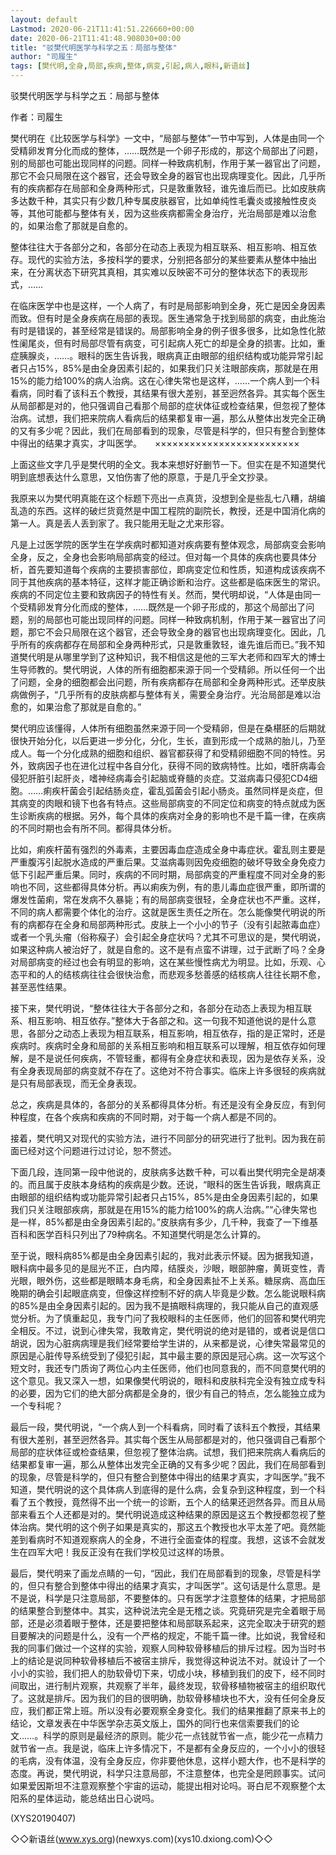 ```yaml
---
layout: default
Lastmod: 2020-06-21T11:41:51.226660+00:00
date: 2020-06-21T11:41:48.908030+00:00
title: "驳樊代明医学与科学之五：局部与整体"
author: "司履生"
tags: [樊代明,全身,局部,疾病,整体,病变,引起,病人,眼科,新语丝]
---
```


驳樊代明医学与科学之五：局部与整体

作者：司履生

樊代明在《比较医学与科学》一文中，“局部与整体”一节中写到，人体是由同一个受精卵发育分化而成的整体，……既然是一个卵子形成的，那这个局部出了问题，别的局部也可能出现同样的问题。同样一种致病机制，作用于某一器官出了问题，那它不会只局限在这个器官，还会导致全身的器官也出现病理变化。因此，几乎所有的疾病都存在局部和全身两种形式，只是敦重敦轻，谁先谁后而已。比如皮肤病多达数千种，其实只有少数几种专属皮肤器官，比如单纯性毛囊炎或接触性皮炎等，其他可能都与整体有关，因为这些疾病都需全身治疗，光治局部是难以治愈的，如果治愈了那就是自愈的。

整体往往大于各部分之和，各部分在动态上表现为相互联系、相互影响、相互依存。现代的实验方法，多按科学的要求，分别把各部分的某些要素从整体中抽出来，在分离状态下研究其真相，其实难以反映密不可分的整体状态下的表现形式，……

在临床医学中也是这样，一个人病了，有时是局部影响到全身，死亡是因全身因素而致。但有时是全身疾病在局部的表现。医生通常急于找到局部的病变，由此施治有时是错误的，甚至经常是错误的。局部影响全身的例子很多很多，比如急性化脓性阑尾炎，但有时局部尽管有病变，可引起病人死亡的却是全身的损害。比如，重症胰腺炎，……。眼科的医生告诉我，眼病真正由眼部的组织结构或功能异常引起者只占15%，85%是由全身因素引起的，如果我们只关注眼部疾病，那就是在用15%的能力给100%的病人治病。这在心律失常也是这样，……一个病人到一个科看病，同时看了该科五个教授，其结果有很大差别，甚至迥然各异。其实每个医生从局部都是对的，他只强调自己看那个局部的症状体征或检查结果，但忽视了整体治病。试想，我们把来院病人看病后的结果都复审一遍，那么从整体出发完全正确的又有多少呢？因此，我们在局部看到的现象，尽管是科学的，但只有整合到整体中得出的结果才真实，才叫医学。　　×××××××××××××××××××××××××

上面这些文字几乎是樊代明的全文。我本来想好好删节一下。但实在是不知道樊代明到底想表达什么意思，又怕伤害了他的原意，于是几乎全文抄录。

我原来以为樊代明真能在这个标题下亮出一点真货，没想到全是些乱七八糟，胡编乱造的东西。这样的破烂货竟然是中国工程院的副院长，教授，还是中国消化病的第一人。真是丢人丢到家了。我只能用无耻之尤来形容。

凡是上过医学院的医学生在学疾病时都知道对疾病要有整体观念，局部病变会影响全身，反之，全身也会影响局部病变的经过。但对每一个具体的疾病也要具体分析，首先要知道每个疾病的主要损害部位，即病变定位和性质，知道构成该疾病不同于其他疾病的基本特征，这样才能正确诊断和治疗。这些都是临床医生的常识。疾病的不同定位主要和致病因子的特性有关。然而，樊代明却说，“人体是由同一个受精卵发育分化而成的整体，……既然是一个卵子形成的，那这个局部出了问题，别的局部也可能出现同样的问题。同样一种致病机制，作用于某一器官出了问题，那它不会只局限在这个器官，还会导致全身的器官也出现病理变化。因此，几乎所有的疾病都存在局部和全身两种形式，只是敦重敦轻，谁先谁后而已。”我不知道樊代明是从哪里学到了这种知识，我不相信这是他的三军大老师和四军大的博士生导师教的。樊代明说，人体的所有细胞都来源于同一个受精卵。所以任何一个出了问题，全身的细胞都会出问题，所有疾病都存在局部和全身两种形式。还举皮肤病做例子，“几乎所有的皮肤病都与整体有关，需要全身治疗。光治局部是难以治愈的，如果治愈了那就是自愈的。”

樊代明应该懂得，人体所有细胞虽然来源于同一个受精卵，但是在桑椹胚的后期就很快开始分化，以后更进一步分化，分化，生长，直到形成一个成熟的胎儿，乃至成人。每一个分化成熟的细胞和组织、器官都获得了和受精卵细胞不同的特性。另外，致病因子也在进化过程中各自分化，获得不同的致病特性。比如，嗜肝病毒会侵犯肝脏引起肝炎，嗜神经病毒会引起脑或脊髓的炎症。艾滋病毒只侵犯CD4细胞。……痢疾杆菌会引起结肠炎症，霍乱弧菌会引起小肠炎。虽然同样是炎症，但其病变的肉眼和镜下也各有特点。这些局部病变的不同定位和病变的特点就成为医生诊断疾病的根据。另外，每个具体的疾病对全身的影响也不是千篇一律，在疾病的不同时期也会有所不同。都得具体分析。

比如，痢疾杆菌有强烈的外毒素，主要因毒血症造成全身中毒症状。霍乱则主要是严重腹泻引起脱水造成的严重后果。艾滋病毒则因免疫细胞的破坏导致全身免疫力低下引起严重后果。同时，疾病的不同时期，局部病变的严重程度不同对全身的影响也不同，这些都得具体分析。再以痢疾为例，有的患儿毒血症很严重，即所谓的爆发性菌痢，常在发病不久暴毙；有的局部病变很轻，全身症状也不严重。这样，不同的病人都需要个体化的治疗。这就是医生责任之所在。怎么能像樊代明说的所有的病都存在全身和局部两种形式。皮肤上一个小小的节子（没有引起脓毒血症）或者一个乳头瘤（俗称瘊子）会引起全身症状吗？尤其不可思议的是，樊代明说，如果这种病人被治好了，就是自愈的。这不是有点蛮不讲理，过于武断了吗？全身对局部病变的经过也会有明显的影响，这在某些慢性病尤为明显。比如，乐观、心态平和的人的结核病往往会很快治愈，而悲观多愁善感的结核病人往往长期不愈，甚至恶性结果。

接下来，樊代明说，“整体往往大于各部分之和，各部分在动态上表现为相互联系、相互影响、相互依存。”整体大于各部之和。这一句我不知道他说的是什么意思，各部分之动态上表现为相互联系，相互影响，相互依存，指的是正常时，还是疾病时。疾病时全身和局部的关系相互影响和相互联系可以理解，相互依存如何理解，是不是说任何疾病，不管轻重，都得有全身症状和表现，因为是依存关系，没有全身表现局部的病变就不存在了。这绝对不符合事实。临床上许多很轻的疾病就是只有局部表现，而无全身表现。

总之，疾病是具体的，各部分的关系都得具体分析。有还是没有全身反应，有到何种程度，在各个疾病和疾病的不同时期，对于每一个病人都是不同的。

接着，樊代明又对现代的实验方法，进行不同部分的研究进行了批判。因为我在前面已经对这个问题进行过讨论，恕不赘述。

下面几段，连同第一段中他说的，皮肤病多达数千种，可以看出樊代明完全是胡凑的。而且属于皮肤本身结构的疾病是少数。还说，“眼科的医生告诉我，眼病真正由眼部的组织结构或功能异常引起者只占15%，85%是由全身因素引起的，如果我们只关注眼部疾病，那就是在用15%的能力给100%的病人治病。”“心律失常也是一样，85%都是由全身因素引起的。”皮肤病有多少，几千种，我查了一下维基百科和医学百科只列出了79种病名。不知道樊代明是怎么计算的。

至于说，眼科病85%都是由全身因素引起的，我对此表示怀疑。因为据我知道，眼科病中最多见的是屈光不正，白内障，结膜炎，沙眼，眼部肿瘤，黄斑变性，青光眼，眼外伤，这些都是眼睛本身毛病，和全身因素扯不上关系。糖尿病、高血压晚期的确会引起眼底病变，但像这样控制不好的病人毕竟是少数。怎么能说眼科病的85%是由全身因素引起的。因为我不是搞眼科病理的，我只能从自己的直观感觉分析。为了慎重起见，我专门问了我校眼科的主任医师，他们的回答和樊代明完全相反。不过，说到心律失常，我敢肯定，樊代明说的绝对是错的，或者说是信口胡说，因为心脏病病理是我们经常要给学生讲的，从来都是说，心律失常最常见的原因是心脏传导系统受到了侵犯引起，其中最主要的原因是冠心病。这一次写这个短文时，我还专门质询了两位心内主任医师，他们也同意我的，而不同意樊代明的这个意见。我又深入一想，如果像樊代明说的，眼科和皮肤科完全没有独立成专科的必要，因为它们的绝大部分病都是全身的，很少有自己的特点，怎么能独立成为一个专科呢？

最后一段，樊代明说，“一个病人到一个科看病，同时看了该科五个教授，其结果有很大差别，甚至迥然各异。其实每个医生从局部都是对的，他只强调自己看那个局部的症状体征或检查结果，但忽视了整体治病。试想，我们把来院病人看病后的结果都复审一遍，那么从整体出发完全正确的又有多少呢？因此，我们在局部看到的现象，尽管是科学的，但只有整合到整体中得出的结果才真实，才叫医学。”我不知道，樊代明说的这个具体病人到底得的是什么病，会复杂到这种程度，到一个科看了五个教授，竟然得不出一个统一的诊断，五个人的结果还迥然各异。而且从局部来看五个人还都是对的。樊代明说造成这种结果的原因是这五个教授都忽视了整体治病。樊代明的这个例子如果是真实的，那这五个教授也水平太差了吧。竟然能差到看病时不知道观察病人的全身，不进行全面查体的程度。我想，这该不会就发生在四军大吧！我反正没有在我们学校见过这样的场景。

最后，樊代明来了画龙点睛的一句，“因此，我们在局部看到的现象，尽管是科学的，但只有整合到整体中得出的结果才真实，才叫医学”。这句话是什么意思。是不是说，科学是只注意局部，不要整体的。只有医学才注意整体的结果，才把局部的结果整合到整体中。其实，这种说法完全是无稽之谈。究竟研究是完全着眼于局部，还是必须着眼于整体，还是要把整体和局部联系起来，这完全取决于研究的题目要解决的问题是什么，没有一个严格的规定，不能千篇一律。比如说，我曾经和我的同事们做过一个这样的实验，观察人同种软骨移植后的排斥过程。因为当时书上的结论是说同种软骨移植后不被宿主排斥，我觉得这种说法不对。就设计了一个小小的实验，我们把人的肋软骨切下来，切成小块，移植到我们的皮下，经不同时间取出，进行制片观察，共观察了半年，最终发现，软骨移植物被宿主的组织取代了。这就是排斥。因为我们的目的很明确，肋软骨移植块也不大，没有任何全身反应，我们都正常上班。所以没有必要观察全身变化。我们的结果推翻了原来书上的结论，文章发表在中华医学杂志英文版上，国外的同行也来信索要我们的论文……。科学的原则是最经济的原则。能少花一点钱就节省一点，能少花一点精力就节省一点。我是说，临床上许多情况下，不是都有全身反应的，一个小小的很轻的毛病，没有体温，没有全身反应，你非要他休息，这样小题大作，也不是科学的态度。再说，樊代明说，科学只注意局部，不注意整体，也完全是罔顾事实。试问如果爱因斯坦不注意观察整个宇宙的运动，能提出相对论吗。哥白尼不观察整个太阳系的星体运动，能总结出日心说吗。

(XYS20190407)

◇◇新语丝(www.xys.org)(newxys.com)(xys10.dxiong.com)◇◇

